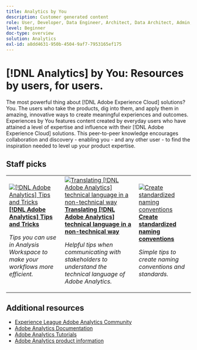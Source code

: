 ```yaml
---
title: Analytics by You
description: Customer generated content
role: User, Developer, Data Engineer, Architect, Data Architect, Admin, Leader
level: Beginner
doc-type: overview
solution: Analytics
exl-id: a8dd4631-950b-4504-9af7-7953165ef175
---
```

# [!DNL Analytics] by You: Resources by users, for users.

The most powerful thing about [!DNL Adobe Experience Cloud] solutions? You. The users who take the products, dig into them, and apply them in amazing, innovative ways to create meaningful experiences and outcomes. Experiences by You features content created by everyday users who have attained a level of expertise and influence with their [!DNL Adobe Experience Cloud] solutions. This peer-to-peer knowledge encourages collaboration and discovery - enabling you - and any other user - to find the inspiration needed to level up your product expertise.  

<div id="recs-overview-body-1"></div>
<div id="recs-overview-body-2"></div>
<div id="recs-overview-body-3"></div>
<div id="recs-overview-body-4"></div>
<div id="recs-overview-body-5"></div>
<div id="recs-overview-body-6"></div>

<div id="staff-picks-section">

## Staff picks

<table>
<tr>
  <td>
    <a href="/help/analytics/analysis-workspace/tips-and-tricks/right-click-tips-and-tricks-for-more-efficient-workflows.md">
      <img alt="[!DNL Adobe Analytics] Tips and Tricks" src="https://video.tv.adobe.com/v/3417736?format=jpeg" />
    </a>
    <div>
      <a href="/help/analytics/analysis-workspace/tips-and-tricks/right-click-tips-and-tricks-for-more-efficient-workflows.md">
    <strong>[!DNL Adobe Analytics] Tips and Tricks</strong>
    </a>
    </div>
    <p>
    <em>Tips you can use in Analysis Workspace to make your workflows more efficient.</em>
    <p>
  </td>
  <td>
    <a href="/help/marketo/programs/email-programs.md">
      <img alt="Translating [!DNL Adobe Analytics] technical language in a non-technical way" src="https://video.tv.adobe.com/v/342066?format=jpeg" />
    </a>
    <div>
      <a href="/help/analytics/administration/key-admin-skills/translating-adobe-analytics-technical-language.md">
    <strong>Translating [!DNL Adobe Analytics] technical language in a non-technical way</strong>
    </a>
    </div>
    <p>
    <em>Helpful tips when communicating with stakeholders to understand the technical language of Adobe Analytics.</em>
    <p>
  </td>
  <td>
    <a href="/help/analytics/administration/admin-tips/create-standardized-naming-conventions.md">
      <img alt="Create standardized naming conventions" src="https://cdn.experienceleague.adobe.com/thumb/10531.jpg" />
    </a>
    <div>
      <a href="/help/analytics/administration/admin-tips/create-standardized-naming-conventions.md">
    <strong>Create standardized naming conventions</strong>
    </a>
    </div>
    <p>
    <em>Simple tips to create naming conventions and standards.</em>
    <p>
  </td>
</tr>
</table>

</div>
  
## Additional resources

* [Experience League Adobe Analytics Community](https://experienceleaguecommunities.adobe.com/t5/adobe-analytics/ct-p/adobe-analytics-community)
* [Adobe Analytics Documentation](https://experienceleague.adobe.com/docs/analytics.html)
* [Adobe Analytics Tutorials](https://experienceleague.adobe.com/docs/analytics-learn/tutorials/overview.html)
* [Adobe Analytics product information](https://business.adobe.com/products/analytics/adobe-analytics.html)

